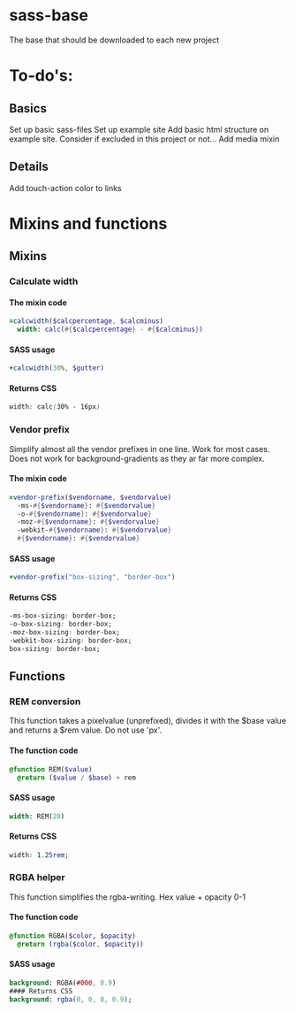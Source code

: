 # sass-base
The base that should be downloaded to each new project

# To-do's:
## Basics
Set up basic sass-files
Set up example site
Add basic html structure on example site. Consider if excluded in this project or not...
Add media mixin

## Details
Add touch-action color to links

# Mixins and functions

## Mixins
### Calculate width
#### The mixin code
```Sass
=calcwidth($calcpercentage, $calcminus)
  width: calc(#{$calcpercentage} - #{$calcminus})
```
#### SASS usage
```Sass
+calcwidth(30%, $gutter)
```
#### Returns CSS
```CSS
width: calc(30% - 16px)
```
### Vendor prefix
Simplify almost all the vendor prefixes in one line. Work for most cases. Does not work for background-gradients as they ar far more complex.
#### The mixin code
```Sass
=vendor-prefix($vendorname, $vendorvalue)
  -ms-#{$vendorname}: #{$vendorvalue}
  -o-#{$vendorname}: #{$vendorvalue}
  -moz-#{$vendorname}: #{$vendorvalue}
  -webkit-#{$vendorname}: #{$vendorvalue}
  #{$vendorname}: #{$vendorvalue}
```
#### SASS usage
```Sass
+vendor-prefix("box-sizing", "border-box")
```
#### Returns CSS
```CSS
-ms-box-sizing: border-box;
-o-box-sizing: border-box;
-moz-box-sizing: border-box;
-webkit-box-sizing: border-box;
box-sizing: border-box; 
```
  
## Functions
### REM conversion
This function takes a pixelvalue (unprefixed), divides it with the $base value and returns a $rem value. Do not use 'px'.
#### The function code
```Sass
@function REM($value)
  @return ($value / $base) + rem
  ```
#### SASS usage
```Sass
width: REM(20)
```
#### Returns CSS
```CSS
width: 1.25rem;
```

### RGBA helper
This function simplifies the rgba-writing. Hex value + opacity 0-1
#### The function code
```Sass
@function RGBA($color, $opacity)
  @return (rgba($color, $opacity))
```
#### SASS usage
```Sass
background: RGBA(#000, 0.9)
#### Returns CSS
background: rgba(0, 0, 0, 0.9);
